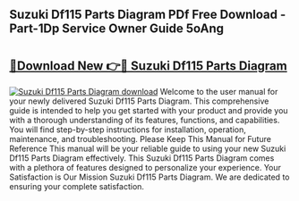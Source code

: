 ## Suzuki Df115 Parts Diagram PDf Free Download - Part-1Dp Service Owner Guide 5oAng

# <h2><a href="http://dfi8bz.blite.top/?on=Suzuki+Df115+Parts+Diagram">🔗Download New 👉🔴 Suzuki Df115 Parts Diagram</a></h2>

[![Suzuki Df115 Parts Diagram download](https://i.imgur.com/lujVjoI.png)](http://dfi8bz.blite.top/?on=Suzuki+Df115+Parts+Diagram)
Welcome to the user manual for your newly delivered Suzuki Df115 Parts Diagram. This comprehensive guide is intended to help you get started with your product and provide you with a thorough understanding of its features, functions, and capabilities. You will find step-by-step instructions for installation, operation, maintenance, and troubleshooting. Please Keep This Manual for Future Reference This manual will be your reliable guide to using your new Suzuki Df115 Parts Diagram effectively. This Suzuki Df115 Parts Diagram comes with a plethora of features designed to personalize your experience. Your Satisfaction is Our Mission Suzuki Df115 Parts Diagram. We are dedicated to ensuring your complete satisfaction.
